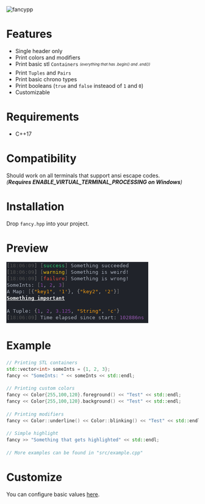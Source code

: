 ![fancypp](https://socialify.git.ci/Curve/fancypp/image?description=1&font=Raleway&issues=1&language=1&owner=1&pattern=Charlie%20Brown&stargazers=1&theme=Dark)

# Features
- Single header only
- Print colors and modifiers
- Print basic stl `Containers` <sub><sup>_(everything that has .begin() and .end())_</sup><sub>
- Print `Tuples` and `Pairs`
- Print basic chrono types
- Print booleans (`true` and `false` insteaod of `1` and `0`)
- Customizable

# Requirements
- C++17

# Compatibility
Should work on all terminals that support ansi escape codes.  
_(**Requires ENABLE_VIRTUAL_TERMINAL_PROCESSING on Windows**)_

# Installation
Drop `fancy.hpp` into your project.

# Preview
![preview](images/example.gif)

# Example
```cpp
// Printing STL containers
std::vector<int> someInts = {1, 2, 3};
fancy << "SomeInts: " << someInts << std::endl;

// Printing custom colors
fancy << Color{255,100,120}.foreground() << "Test" << std::endl;
fancy << Color{255,100,120}.background() << "Test" << std::endl;

// Printing modifiers
fancy << Color::underline() << Color::blinking() << "Test" << std::endl;

// Simple highlight
fancy >> "Something that gets highlighted" << std::endl;

// More examples can be found in "src/example.cpp"
```

# Customize
You can configure basic values [here](https://github.com/Curve/fancypp/blob/master/include/fancy.hpp#L58).